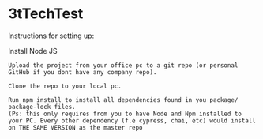 # 3tTechTest

Instructions for setting up:

Install Node JS


    Upload the project from your office pc to a git repo (or personal GitHub if you dont have any company repo).

    Clone the repo to your local pc.

    Run npm install to install all dependencies found in you package/ package-lock files.
    (Ps: this only requires from you to have Node and Npm installed to your PC. Every other dependency (f.e cypress, chai, etc) would install on THE SAME VERSION as the master repo


